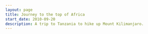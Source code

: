 ```yaml
---
layout: page
title: Journey to the top of Africa
start_date: 2010-09-20
description: A trip to Tanzania to hike up Mount Kilimanjaro.
---
```

